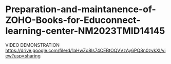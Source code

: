 # Preparation-and-maintanence-of-ZOHO-Books-for-Educonnect-learning-center-NM2023TMID14145
VIDEO DEMONSTRATION
https://drive.google.com/file/d/1aHwZo8Is74CEBtOQVVzAy6PQ8n0zvkXI/view?usp=sharing

